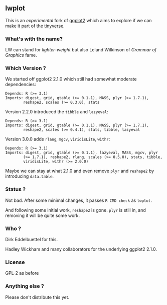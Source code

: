 ## lwplot

This is an *experimental* fork of [ggplot2](README-ggplot2.md) which aims to explore if we 
can make it part of the [tinyverse](http://www.tinyverse.org).

### What's with the name?

LW can stand for _lighter-weight_ but also Leland Wilkinson of _Grammar of Graphics_ fame.

### Which Version ?

We started off ggplot2 2.1.0 which still had somewhat moderate dependencies:

```
Depends: R (>= 3.1)
Imports: digest, grid, gtable (>= 0.1.1), MASS, plyr (>= 1.7.1),
        reshape2, scales (>= 0.3.0), stats
```

Version 2.2.0 introduced the `tibble` and `lazyeval`:

```
Depends: R (>= 3.1)
Imports: digest, grid, gtable (>= 0.1.1), MASS, plyr (>= 1.7.1),
        reshape2, scales (>= 0.4.1), stats, tibble, lazyeval
```

Version 3.0.0 adds `rlang`, `mgcv`, `viridisLite`, `withr`:

```
Depends: R (>= 3.1)
Imports: digest, grid, gtable (>= 0.1.1), lazyeval, MASS, mgcv, plyr
        (>= 1.7.1), reshape2, rlang, scales (>= 0.5.0), stats, tibble,
        viridisLite, withr (>= 2.0.0)
```

Maybe we can stay at what 2.1.0 and even remove `plyr` and `reshape2` 
by introducing `data.table`.

### Status ?

Not bad. After some minimal changes, it passes `R CMD check` as `lwplot`. 

And following some initial work, `reshape2` is gone. `plyr` is still in, and 
removing it will be quite some work.

### Who ?

Dirk Eddelbuettel for this.

Hadley Wickham and many collaborators for the underlying ggplot2 2.1.0.

### License

GPL-2 as before

### Anything else ?

Please don't distribute this yet.
